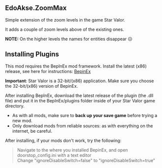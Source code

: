EdoAkse.ZoomMax
---
Simple extension of the zoom levels in the game Star Valor.

It adds a couple of zoom levels above of the existing ones.

**NOTE:** On the higher levels the names for entities disappear ☹️

Installing Plugins
---
This mod requires the BepInEx mod framework.
Install the latest (x86) release, see here for instructions: [BepinEx](https://docs.bepinex.dev/articles/user_guide/installation/index.html)

**Important**: Star Valor is a 32-bit/(x86) application. Make sure you choose the 32-bit/(x86) version of BepinEx.

After installing BepInEx, download the latest release of the plugin (the .dll file) and put it in the BepInEx/plugins folder inside of your Star Valor game directory.

* As with all mods, make sure to **back up your save game** before trying a new mod.
* Only download mods from reliable sources: as with everything on the internet, be careful.

After installing, if your mods don't work, try the following:
> Navigate to the where you installed BepinEx, and open doorstop_config.ini with a text editor  
> Change "ignoreDisableSwitch=false" to "ignoreDisableSwitch=true"
